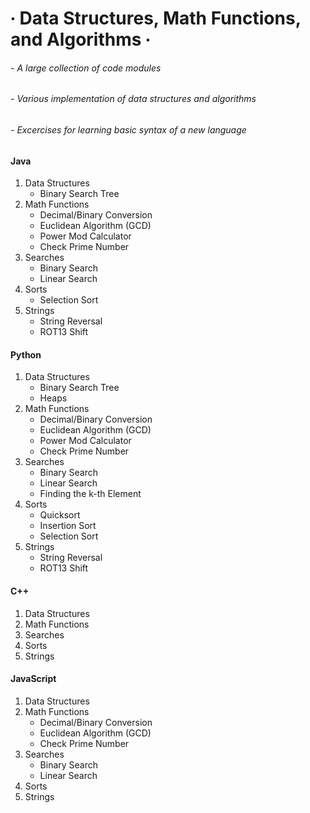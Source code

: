 # ∙ Data Structures, Math Functions, and Algorithms ∙
######	- A large collection of code modules
######	- Various implementation of data structures and algorithms
######	- Excercises for learning basic syntax of a new language

#### Java
1. Data Structures
	* Binary Search Tree
2. Math Functions
	* Decimal/Binary Conversion
	* Euclidean Algorithm (GCD)
	* Power Mod Calculator
	* Check Prime Number
3. Searches
	* Binary Search
	* Linear Search
4. Sorts
	* Selection Sort
5. Strings
	* String Reversal
	* ROT13 Shift

#### Python
1. Data Structures
	* Binary Search Tree
	* Heaps
2. Math Functions
	* Decimal/Binary Conversion
	* Euclidean Algorithm (GCD)
	* Power Mod Calculator
	* Check Prime Number
3. Searches
	* Binary Search
	* Linear Search
	* Finding the k-th Element
4. Sorts
	* Quicksort
	* Insertion Sort
	* Selection Sort
5. Strings
	* String Reversal
	* ROT13 Shift

#### C++
1. Data Structures
2. Math Functions
3. Searches
4. Sorts
5. Strings

#### JavaScript
1. Data Structures
2. Math Functions
	* Decimal/Binary Conversion
	* Euclidean Algorithm (GCD)
	* Check Prime Number
3. Searches
	* Binary Search
	* Linear Search
4. Sorts
5. Strings

